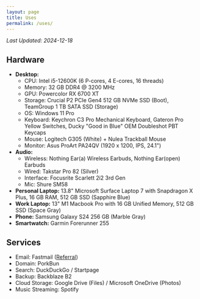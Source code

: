 ```yaml
---
layout: page
title: Uses
permalink: /uses/
---
```

*Last Updated: 2024-12-18*

## Hardware

* **Desktop:**
	+ CPU: Intel i5-12600K (6 P-cores, 4 E-cores, 16 threads)
	+ Memory: 32 GB DDR4 @ 3200 MHz
	+ GPU: Powercolor RX 6700 XT
	+ Storage: Crucial P2 PCIe Gen4 512 GB NVMe SSD (Boot), TeamGroup 1 TB SATA SSD (Storage)
	+ OS: Windows 11 Pro
	+ Keyboard: Keychron C3 Pro Mechanical Keyboard, Gateron Pro Yellow Switches, Ducky "Good in Blue" OEM Doubleshot PBT Keycaps
	+ Mouse: Logitech G305 (White) + Nulea Trackball Mouse
	+ Monitor: Asus ProArt PA24QV (1920 x 1200, IPS, 24.1")
* **Audio:**
	* Wireless: Nothing Ear(a) Wireless Earbuds, Nothing Ear(open) Earbuds
	* Wired: Takstar Pro 82 (Silver)
	* Interface: Focusrite Scarlett 2i2 3rd Gen
	* Mic: Shure SM58
* **Personal Laptop:** 13.8" Microsoft Surface Laptop 7 with Snapdragon X Plus, 16 GB RAM, 512 GB SSD (Sapphire Blue)
* **Work Laptop:** 13" M1 Macbook Pro with 16 GB Unified Memory, 512 GB SSD (Space Gray)
* **Phone:** Samsung Galaxy S24 256 GB (Marble Gray)
* **Smartwatch:** Garmin Forerunner 255

## Services
* Email: Fastmail ([Referral](https://ref.fm/u24999624))
* Domain: PorkBun
* Search: DuckDuckGo / Startpage
* Backup: Backblaze B2
* Cloud Storage: Google Drive (Files) / Microsoft OneDrive (Photos)
* Music Streaming: Spotify

